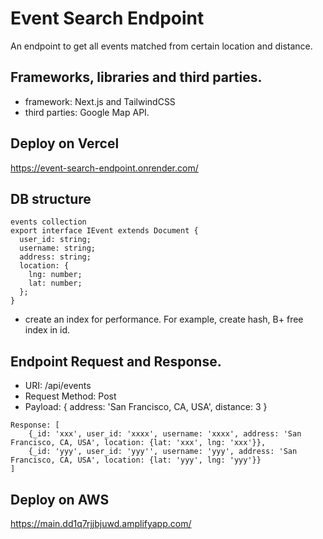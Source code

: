 # Event Search Endpoint
An endpoint to get all events matched from certain location and distance.

## Frameworks, libraries and third parties.
- framework: Next.js and TailwindCSS
- third parties: Google Map API.

## Deploy on Vercel
https://event-search-endpoint.onrender.com/

## DB structure
```
events collection
export interface IEvent extends Document {
  user_id: string;
  username: string;
  address: string;
  location: {
    lng: number;
    lat: number;
  };
}
```

-  create an index for performance. For example, create hash, B+ free index in id.
 
## Endpoint Request and Response.
- URI: /api/events
- Request Method: Post
- Payload: { address: 'San Francisco, CA, USA', distance: 3 }
``` 
Response: [
    {_id: 'xxx', user_id: 'xxxx', username: 'xxxx', address: 'San Francisco, CA, USA', location: {lat: 'xxx', lng: 'xxx'}},
    {_id: 'yyy', user_id: 'yyy'', username: 'yyy', address: 'San Francisco, CA, USA', location: {lat: 'yyy', lng: 'yyy'}}
]
```

## Deploy on AWS
https://main.dd1q7rjjbjuwd.amplifyapp.com/


